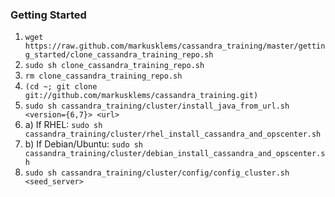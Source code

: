 ### Getting Started

1. `wget https://raw.github.com/markusklems/cassandra_training/master/getting_started/clone_cassandra_training_repo.sh`
2. `sudo sh clone_cassandra_training_repo.sh`
3. `rm clone_cassandra_training_repo.sh`
4. `(cd ~; git clone git://github.com/markusklems/cassandra_training.git)`
5. `sudo sh cassandra_training/cluster/install_java_from_url.sh <version={6,7}> <url>`
6. a) If RHEL: `sudo sh cassandra_training/cluster/rhel_install_cassandra_and_opscenter.sh`
6. b) If Debian/Ubuntu: `sudo sh cassandra_training/cluster/debian_install_cassandra_and_opscenter.sh`
7. `sudo sh cassandra_training/cluster/config/config_cluster.sh <seed_server>`
